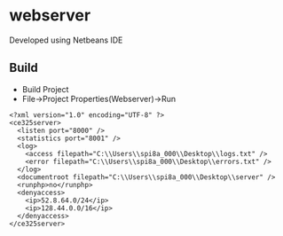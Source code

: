 # webserver

Developed using Netbeans IDE

## Build

- Build Project
- File->Project Properties(Webserver)->Run


```
<?xml version="1.0" encoding="UTF-8" ?>
<ce325server>
  <listen port="8000" />
  <statistics port="8001" />
  <log>
    <access filepath="C:\\Users\\spi8a_000\\Desktop\\logs.txt" />
    <error filepath="C:\\Users\\spi8a_000\\Desktop\\errors.txt" />
  </log>
  <documentroot filepath="C:\\Users\\spi8a_000\\Desktop\\server" />
  <runphp>no</runphp>
  <denyaccess>
    <ip>52.8.64.0/24</ip>
    <ip>128.44.0.0/16</ip>
  </denyaccess>
</ce325server>
```
